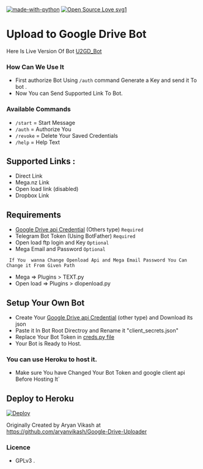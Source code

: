 [![made-with-python](https://img.shields.io/badge/Made%20with-Python-1f425f.svg)](https://www.python.org/) [![Open Source Love svg1](https://badges.frapsoft.com/os/v1/open-source.svg?v=103)](https://github.com/ellerbrock/open-source-badges/)

# Upload to Google Drive Bot

Here Is Live Version Of Bot  [U2GD_Bot](http://telegram.dog/U2GD_Bot)

### How Can We Use It
  - First authorize Bot Using `/auth` command Generate a Key and send it To bot .
  - Now You can Send Supported Link To Bot.

### Available Commands
  - `/start` =  Start Message
  - `/auth` = Authorize You
  - `/revoke` = Delete Your Saved Credentials
  - `/help` =  Help Text

## Supported Links :
 - Direct Link
 - Mega.nz Link
 - Open load link (disabled)
 - Dropbox Link

## Requirements
  - [Google Drive api Credential](https://console.cloud.google.com/apis/credentials) (Others type)  `Required`
  - Telegram Bot Token (Using BotFather)  `Required`
  - Open load ftp login and Key  `Optional`
  - Mega Email and Password  `Optional`

 ` If You  wanna Change Openload Api and Mega Email Password You Can Change it From Given Path`
   - Mega => Plugins > TEXT.py
   - Open load  => Plugins > dlopenload.py

## Setup Your Own Bot
  - Create Your  [Google Drive api Credential](https://console.cloud.google.com/apis/credentials) (other type) and Download its json
  - Paste it In Bot Root Directroy  and Rename it "client_secrets.json"
  - Replace Your Bot Token in  [creds.py file](./creds.py)
  - Your Bot is Ready to Host.

### You can use Heroku to host it.

  - Make sure You have Changed Your Bot Token and google client api Before Hosting It`

## Deploy to Heroku

[![Deploy](https://www.herokucdn.com/deploy/button.svg)](https://heroku.com/deploy)

Originally Created by Aryan Vikash at https://github.com/aryanvikash/Google-Drive-Uploader

### Licence
  - GPLv3
.
